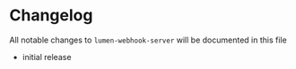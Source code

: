 # Changelog

All notable changes to `lumen-webhook-server` will be documented in this file

- initial release

